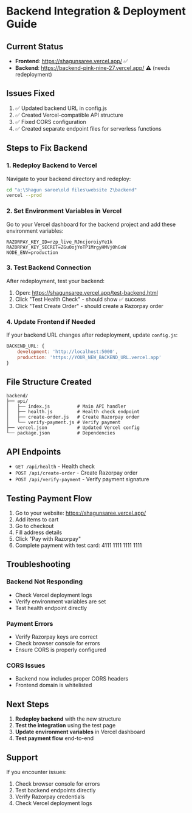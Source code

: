 # Backend Integration & Deployment Guide

## Current Status
- **Frontend**: https://shagunsaree.vercel.app/ ✅
- **Backend**: https://backend-pink-nine-27.vercel.app/ ⚠️ (needs redeployment)

## Issues Fixed
1. ✅ Updated backend URL in config.js
2. ✅ Created Vercel-compatible API structure
3. ✅ Fixed CORS configuration
4. ✅ Created separate endpoint files for serverless functions

## Steps to Fix Backend

### 1. Redeploy Backend to Vercel

Navigate to your backend directory and redeploy:

```bash
cd "a:\Shagun saree\old files\website 2\backend"
vercel --prod
```

### 2. Set Environment Variables in Vercel

Go to your Vercel dashboard for the backend project and add these environment variables:

```
RAZORPAY_KEY_ID=rzp_live_RJncjoroiyYe1k
RAZORPAY_KEY_SECRET=ZGu0ojYoTP1MrgyHMVj0hGoW
NODE_ENV=production
```

### 3. Test Backend Connection

After redeployment, test your backend:
1. Open: https://shagunsaree.vercel.app/test-backend.html
2. Click "Test Health Check" - should show ✅ success
3. Click "Test Create Order" - should create a Razorpay order

### 4. Update Frontend if Needed

If your backend URL changes after redeployment, update `config.js`:

```javascript
BACKEND_URL: {
    development: 'http://localhost:5000',
    production: 'https://YOUR_NEW_BACKEND_URL.vercel.app'
}
```

## File Structure Created

```
backend/
├── api/
│   ├── index.js          # Main API handler
│   ├── health.js         # Health check endpoint
│   ├── create-order.js   # Create Razorpay order
│   └── verify-payment.js # Verify payment
├── vercel.json           # Updated Vercel config
└── package.json          # Dependencies
```

## API Endpoints

- `GET /api/health` - Health check
- `POST /api/create-order` - Create Razorpay order
- `POST /api/verify-payment` - Verify payment signature

## Testing Payment Flow

1. Go to your website: https://shagunsaree.vercel.app/
2. Add items to cart
3. Go to checkout
4. Fill address details
5. Click "Pay with Razorpay"
6. Complete payment with test card: 4111 1111 1111 1111

## Troubleshooting

### Backend Not Responding
- Check Vercel deployment logs
- Verify environment variables are set
- Test health endpoint directly

### Payment Errors
- Verify Razorpay keys are correct
- Check browser console for errors
- Ensure CORS is properly configured

### CORS Issues
- Backend now includes proper CORS headers
- Frontend domain is whitelisted

## Next Steps

1. **Redeploy backend** with the new structure
2. **Test the integration** using the test page
3. **Update environment variables** in Vercel dashboard
4. **Test payment flow** end-to-end

## Support

If you encounter issues:
1. Check browser console for errors
2. Test backend endpoints directly
3. Verify Razorpay credentials
4. Check Vercel deployment logs